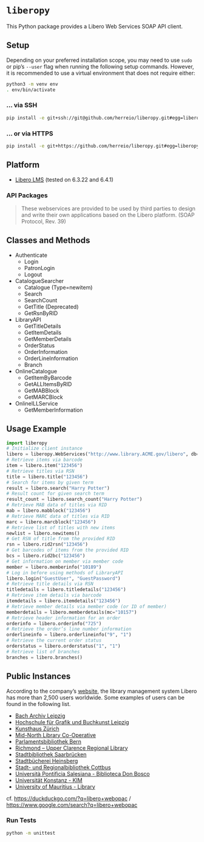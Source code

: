 # `liberopy`

This Python package provides a Libero Web Services SOAP API client.

## Setup

Depending on your preferred installation scope, you may need to use `sudo` or pip’s `--user` flag when running the following setup commands. However, it is recommended to use a virtual environment that does not require either:

```sh
python3 -m venv env
. env/bin/activate
```

### ... via SSH

```sh
pip install -e git+ssh://git@github.com/herreio/liberopy.git#egg=liberopy
```

### ... or via HTTPS

```sh
pip install -e git+https://github.com/herreio/liberopy.git#egg=liberopy
```

## Platform

- [Libero LMS](https://libero.com.au) (tested on 6.3.22 and 6.4.1)

### API Packages

> These webservices are provided to be used by third parties to design and write their own applications based on the Libero platform. (SOAP Protocol, Rev. 39)

## Classes and Methods

- Authenticate
    - Login
    - PatronLogin
    - Logout
- CatalogueSearcher
    - Catalogue (Type=newitem)
    - Search
    - SearchCount
    - GetTitle (Deprecated)
    - GetRsnByRID
- LibraryAPI
    - GetTitleDetails
    - GetItemDetails
    - GetMemberDetails
    - OrderStatus
    - OrderInformation
    - OrderLineInformation
    - Branch
- OnlineCatalogue
    - GetItemByBarcode
    - GetALLItemsByRID
    - GetMABBlock
    - GetMARCBlock
- OnlineILLService
    - GetMemberInformation

## Usage Example

```py
import liberopy
# Initialize client instance
libero = liberopy.WebServices("http://www.library.ACME.gov/libero", db="ACM")
# Retrieve items via barcode
item = libero.item("123456")
# Retrieve titles via RSN
title = libero.title("123456")
# Search for items by given term
result = libero.search("Harry Potter")
# Result count for given search term
result_count = libero.search_count("Harry Potter")
# Retrieve MAB data of titles via RID
mab = libero.mabblock("123456")
# Retrieve MARC data of titles via RID
marc = libero.marcblock("123456")
# Retrieve list of titles with new items
newlist = libero.newitems()
# Get RSN of title from the provided RID
rsn = libero.rid2rsn("123456")
# Get barcodes of items from the provided RID
bcs = libero.rid2bc("123456")
# Get information on member via member code
member = libero.memberinfo("10189")
# Log in before using methods of LibraryAPI
libero.login("GuestUser", "GuestPassword")
# Retrieve title details via RSN
titledetails = libero.titledetails("123456")
# Retrieve item details via barcode
itemdetails = libero.itemdetails("123456")
# Retrieve member details via member code (or ID of member)
memberdetails = libero.memberdetails(mc="10157")
# Retrieve header information for an order
orderinfo = libero.orderinfo("725")
# Retrieve the order’s line number information
orderlineinfo = libero.orderlineinfo("9", "1")
# Retrieve the current order status
orderstatus = libero.orderstatus("1", "1")
# Retrieve list of branches
branches = libero.branches()
```

## Public Instances

According to the company’s [website](https://libero.com.au/company/why-libero/), the library management system Libero has more than 2,500 users worldwide. Some examples of users can be found in the following list.

- [Bach Archiv Leipzig](https://bacharchiv.libero-is.de/libero/WebOpac.cls)
- [Hochschule für Grafik und Buchkunst Leipzig](https://hgb.libero-is.de/libero/WebOpac.cls)
- [Kunsthaus Zürich](https://opac.kunsthaus.ch/libero/WebOpac.cls)
- [Mid-North Library Co-Operative](https://catalogue.mnclibrary.org.au/libero/WebOpac.cls)
- [Parlamentsbibliothek Bern](https://biblio.parlament.ch/libero/WebOpac.cls)
- [Richmond – Upper Clarence Regional Library](https://richmondvalley.libero.com.au/libero/WebOpac.cls)
- [Stadtbibliothek Saarbrücken](https://opac.saarbruecken.de/libero/WebOpac.cls)
- [Stadtbücherei Heinsberg](https://heinsberg.libero-is.de/libero/WebOpac.cls)
- [Stadt- und Regionalbibliothek Cottbus](https://web-opac.bibliothek-cottbus.de/libero/WebOpac.cls)
- [Università Pontificia Salesiana - Biblioteca Don Bosco](https://webopacups.urbe.it/libero/WebOpac.cls)
- [Universität Konstanz - KIM](https://libero.ub.uni-konstanz.de/libero/WebOpac.cls)
- [University of Mauritius - Library](https://library.uom.ac.mu/libero/WebOpac.cls)

cf. https://duckduckgo.com/?q=libero+webopac / https://www.google.com/search?q=libero+webopac

### Run Tests

```sh
python -m unittest
```
